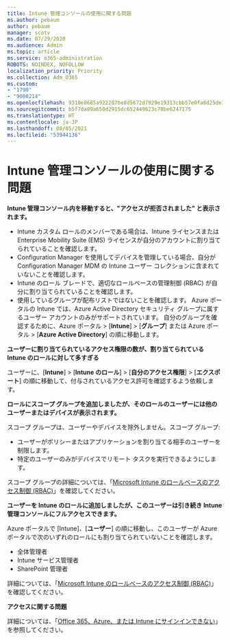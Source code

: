 ```yaml
---
title: Intune 管理コンソールの使用に関する問題
ms.author: pebaum
author: pebaum
manager: scotv
ms.date: 07/29/2020
ms.audience: Admin
ms.topic: article
ms.service: o365-administration
ROBOTS: NOINDEX, NOFOLLOW
localization_priority: Priority
ms.collection: Adm_O365
ms.custom:
- "1790"
- "9000214"
ms.openlocfilehash: 9310e8685a922207be8d5672d7929e19313cbb57e0fa6d25de149106692e811f
ms.sourcegitcommit: b5f7da89a650d2915dc652449623c78be6247175
ms.translationtype: HT
ms.contentlocale: ja-JP
ms.lasthandoff: 08/05/2021
ms.locfileid: "53944136"
---
```

# <a name="problems-using-the-intune-admin-console"></a>Intune 管理コンソールの使用に関する問題

**Intune 管理コンソール内を移動すると、"アクセスが拒否されました" と表示されます。**

- Intune カスタム ロールのメンバーである場合は、Intune ライセンスまたは Enterprise Mobility Suite (EMS) ライセンスが自分のアカウントに割り当てられていることを確認します。
- Configuration Manager を使用してデバイスを管理している場合、自分が Configuration Manager MDM の Intune ユーザー コレクションに含まれていないことを確認します。
- Intune のロール ブレードで、適切なロールベースの管理制御 (RBAC) が自分に割り当てられていることを確認します。
- 使用しているグループが配布リストではないことを確認します。 Azure ポータルの Intune では、Azure Active Directory セキュリティ グループに属するユーザー アカウントのみがサポートされています。 自分のグループを確認するために、Azure ポータル > [**Intune**] > [**グループ**] または Azure ポータル > [**Azure Active Directory**] の順に移動します。

**ユーザーに割り当てられているアクセス権限の数が、割り当てられている Intune のロールに対して多すぎる**

ユーザーに、[**Intune**] > [**Intune のロール**] > [**自分のアクセス権限**] > [**エクスポート**] の順に移動して、付与されているアクセス許可を確認するよう依頼します。

**ロールにスコープ グループを追加しましたが、そのロールのユーザーには他のユーザーまたはデバイスが表示されます。**

スコープ グループは、ユーザーやデバイスを除外しません。スコープ グループ:

- ユーザーがポリシーまたはアプリケーションを割り当てる相手のユーザーを制限します。
- 特定のユーザーのみがデバイスでリモート タスクを実行できるようにします。

スコープ グループの詳細については、「[Microsoft Intune のロールベースのアクセス制御 (RBAC)](https://docs.microsoft.com/intune/role-based-access-control)」を確認してください。

**ユーザーを Intune のロールに追加しましたが、このユーザーは引き続き Intune 管理コンソールにフルアクセスできます。**

Azure ポータルで [Intune]、[**ユーザー**] の順に移動し、このユーザーが Azure ポータルで次のいずれのロールにも割り当てられていないことを確認します。

- 全体管理者
- Intune サービス管理者
- SharePoint 管理者

詳細については、「[Microsoft Intune のロールベースのアクセス制御 (RBAC)](https://docs.microsoft.com/intune/role-based-access-control)」を確認してください。

**アクセスに関する問題**

詳細については、「[Office 365、Azure、または Intune にサインインできない](https://support.microsoft.com/help/2412085/you-can-t-sign-in-to-office-365-azure-or-intune)」を参照してください。